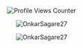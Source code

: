 </p>
<p align="center"><img align="center" src="https://komarev.com/ghpvc/?username=OnkarSagare27&style=flat-square" alt="Profile Views Counter"/></p>
<p align="center"><img align="center" src="https://github-readme-stats.vercel.app/api/top-langs/?username=OnkarSagare27&layout=compact&theme=tokyonight&title_color=0x005ACE&icon_color=0x005ACE&custom_title=My%20Most%20Used%20Languages" alt="OnkarSagare27"/></p>
<p align="center"><img align="center" src="https://github-readme-stats.vercel.app/api?username=OnkarSagare27&show_icons=true&theme=tokyonight&hide=stars&count_private=true&title_color=0x005ACE&icon_color=0x005ACE&custom_title=My%20GitHub%20Stats" alt="OnkarSagare27"/></p>
